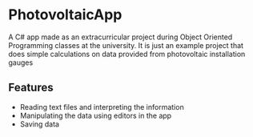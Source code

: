 # PhotovoltaicApp
A C# app made as an extracurricular project during Object Oriented Programming classes at the university. It is just an example project that does simple calculations on data provided from photovoltaic installation gauges

## Features
+ Reading text files and interpreting the information
+ Manipulating the data using editors in the app
+ Saving data


